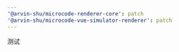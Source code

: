```yaml
---
'@arvin-shu/microcode-renderer-core': patch
'@arvin-shu/microcode-vue-simulator-renderer': patch
---
```


测试
